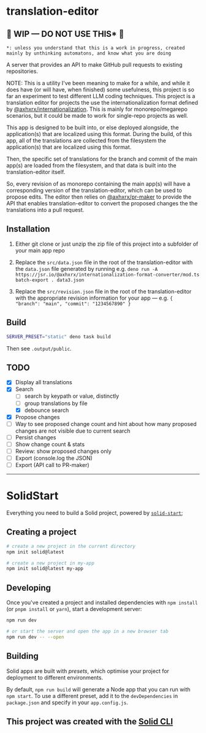 # translation-editor

## 🚧 WIP — DO NOT USE THIS* 🚧

`*: unless you understand that this is a work in progress, created mainly by unthinking automatons, and know what you are doing`

A server that provides an API to make GitHub pull requests to existing repositories.

NOTE: This is a utility I've been meaning to make for a while, and while it does have (or will have, when finished) some usefulness, this project is so far an experiment to test different LLM coding techniques.
This project is a translation editor for projects the use the internationalization format defined by [@axhxrx/internationalization](https://jsr.io/@axhxrx/internationalization). This is mainly for monorepo/megarepo scenarios, but it could be made to work for single-repo projects as well.

This app is designed to be built into, or else deployed alongside, the application(s) that are localized using this format. During the build, of this app, all of the translations are collected from the filesystem the application(s) that are localized using this format.

Then, the specific set of translations for the branch and commit of the main app(s) are loaded from the filesystem, and that data is built into the translation-editor itself.

So, every revision of as monorepo containing the main app(s) will have a corresponding version of the translation-editor, which can be used to propose edits. The editor then relies on [@axhxrx/pr-maker](https://jsr.io/@axhxrx/pr-maker) to provide the API that enables translation-editor to convert the proposed changes the the translations into a pull request.

## Installation

1. Either git clone or just unzip the zip file of this project into a subfolder of your main app repo

2. Replace the `src/data.json` file in the root of the translation-editor with the `data.json` file generated by running e.g. `deno run -A https://jsr.io/@axhxrx/internationalization-format-converter/mod.ts  batch-export . data3.json`


3. Replace the `src/revision.json` file in the root of the translation-editor with the appropriate revision information for your app — e.g. `{ "branch": "main", "commit": "1234567890" }`

## Build

```bash
SERVER_PRESET="static" deno task build
```
Then see `.output/public`.

## TODO

-[x] Display all translations
-[x] Search
  -[ ] search by keypath or value, distinctly
  -[ ] group translations by file
  -[x] debounce search
-[x] Propose changes
-[ ] Way to see proposed change count and hint about how many proposed changes are not visible due to current search
-[ ] Persist changes
-[ ] Show change count & stats
-[ ] Review: show proposed changes only
-[ ] Export (console.log the JSON)
-[ ] Export (API call to PR-maker)

----

# SolidStart

Everything you need to build a Solid project, powered by [`solid-start`](https://start.solidjs.com);

## Creating a project

```bash
# create a new project in the current directory
npm init solid@latest

# create a new project in my-app
npm init solid@latest my-app
```

## Developing

Once you've created a project and installed dependencies with `npm install` (or `pnpm install` or `yarn`), start a development server:

```bash
npm run dev

# or start the server and open the app in a new browser tab
npm run dev -- --open
```

## Building

Solid apps are built with _presets_, which optimise your project for deployment to different environments.

By default, `npm run build` will generate a Node app that you can run with `npm start`. To use a different preset, add it to the `devDependencies` in `package.json` and specify in your `app.config.js`.

## This project was created with the [Solid CLI](https://solid-cli.netlify.app)
